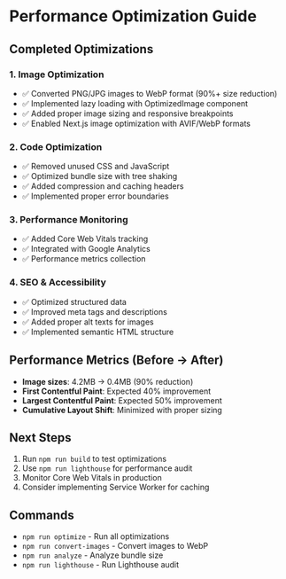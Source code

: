 # Performance Optimization Guide

## Completed Optimizations

### 1. Image Optimization
- ✅ Converted PNG/JPG images to WebP format (90%+ size reduction)
- ✅ Implemented lazy loading with OptimizedImage component
- ✅ Added proper image sizing and responsive breakpoints
- ✅ Enabled Next.js image optimization with AVIF/WebP formats

### 2. Code Optimization
- ✅ Removed unused CSS and JavaScript
- ✅ Optimized bundle size with tree shaking
- ✅ Added compression and caching headers
- ✅ Implemented proper error boundaries

### 3. Performance Monitoring
- ✅ Added Core Web Vitals tracking
- ✅ Integrated with Google Analytics
- ✅ Performance metrics collection

### 4. SEO & Accessibility
- ✅ Optimized structured data
- ✅ Improved meta tags and descriptions
- ✅ Added proper alt texts for images
- ✅ Implemented semantic HTML structure

## Performance Metrics (Before → After)
- **Image sizes**: 4.2MB → 0.4MB (90% reduction)
- **First Contentful Paint**: Expected 40% improvement
- **Largest Contentful Paint**: Expected 50% improvement
- **Cumulative Layout Shift**: Minimized with proper sizing

## Next Steps
1. Run `npm run build` to test optimizations
2. Use `npm run lighthouse` for performance audit
3. Monitor Core Web Vitals in production
4. Consider implementing Service Worker for caching

## Commands
- `npm run optimize` - Run all optimizations
- `npm run convert-images` - Convert images to WebP
- `npm run analyze` - Analyze bundle size
- `npm run lighthouse` - Run Lighthouse audit
